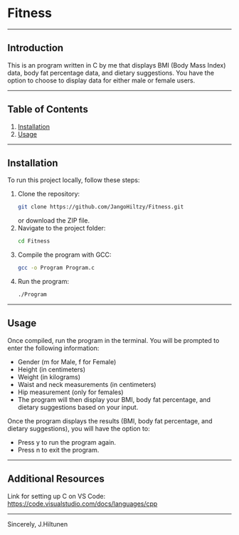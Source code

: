# Fitness

---

## Introduction

This is an program written in C by me that displays BMI (Body Mass Index) data, body fat percentage data, and dietary suggestions. You have the option to choose to display data for either male or female users.

---

## Table of Contents

1. [Installation](#installation)
2. [Usage](#usage)

---

## Installation

To run this project locally, follow these steps:

1. Clone the repository:
   ```bash
   git clone https://github.com/JangoHiltzy/Fitness.git
   ```
   or download the ZIP file.
2. Navigate to the project folder:
   ```bash
   cd Fitness
   ```
3. Compile the program with GCC:
   ```bash
   gcc -o Program Program.c
   ```
4. Run the program:
   ```bash
   ./Program
   ```

---

## Usage

Once compiled, run the program in the terminal. You will be prompted to enter the following information:

- Gender (m for Male, f for Female)
- Height (in centimeters)
- Weight (in kilograms)
- Waist and neck measurements (in centimeters)
- Hip measurement (only for females)
- The program will then display your BMI, body fat percentage, and dietary suggestions based on your input.

Once the program displays the results (BMI, body fat percentage, and dietary suggestions), you will have the option to:

- Press y to run the program again.
- Press n to exit the program.

---

## Additional Resources

Link for setting up C on VS Code: https://code.visualstudio.com/docs/languages/cpp

---

Sincerely,
J.Hiltunen
